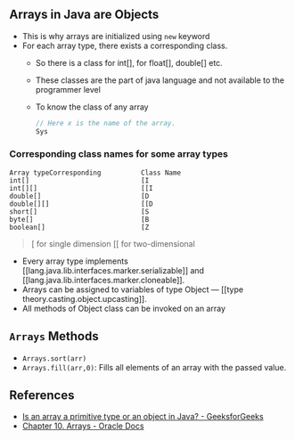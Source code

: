 
## Arrays in Java are Objects

- This is why arrays are initialized using `new` keyword
- For each array type, there exists a corresponding class.
  - So there is a class for int[], for float[], double[] etc.
  - These classes are the part of java language and not available to the programmer level
  - To know the class of any array

    ```java
    // Here x is the name of the array.
    Sys
    ```

### Corresponding class names for some array types
```plain text
Array typeCorresponding          Class Name
int[]                            [I
int[][]                          [[I
double[]                         [D
double[][]                       [[D
short[]                          [S
byte[]                           [B
boolean[]                        [Z
```

>[ for single dimension
[[ for two-dimensional

- Every array type implements [[lang.java.lib.interfaces.marker.serializable]]  and [[lang.java.lib.interfaces.marker.cloneable]]. 
- Arrays can be assigned to variables of type Object — [[type theory.casting.object.upcasting]].
- All methods of Object class can be invoked on an array

## `Arrays` Methods 

- `Arrays.sort(arr)`
- `Arrays.fill(arr,0)`: Fills all elements of an array with the passed value.

## References

- [Is an array a primitive type or an object in Java? - GeeksforGeeks](https://www.geeksforgeeks.org/array-primitive-type-object-java/)
- [Chapter 10. Arrays - Oracle Docs](https://docs.oracle.com/javase/specs/jls/se7/html/jls-10.html)

